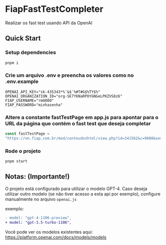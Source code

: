# FiapFastTestCompleter

Realizar os fast test usando API da OpenAI

## Quick Start

### Setup dependencies

```bash
pnpm i
```

### Crie um arquivo .env e preencha os valores como no .env.example

```env
OPENAI_API_KEY="sk-435343*%¨&$¨%#T#G$%TY$%"
OPENAI_ORGANIZATION_ID="org-SE7Y6NaRPOYGNGeLPKZVS8z6"
FIAP_USERNAME="rm0000"
FIAP_PASSWORD="minhasenha"
```

### Altere a constante fastTestPage em app.js para apontar para o URL da página que contém o fast test que deseja completar

```js
const fastTestPage =
"https://on.fiap.com.br/mod/conteudoshtml/view.php?id=341562&c=9608&sesskey=KTY1PmQqd5";    <---- Altere aqui
```

### Rode o projeto

```bash
pnpm start
```

## Notas: (Importante!)

O projeto está configurado para utilizar o modelo GPT-4. Caso deseja utilizar outro modelo (se não tiver acesso a esta api por exemplo), configure manualmente no arquivo `openai.js`

exemplo:

```diff
- model: "gpt-4-1106-preview",
+ model: "gpt-3.5-turbo-1106",
```

Você pode ver os modelos existentes aqui:
https://platform.openai.com/docs/models/models
